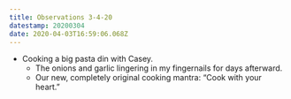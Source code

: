 ```yaml
---
title: Observations 3-4-20
datestamp: 20200304
date: 2020-04-03T16:59:06.068Z
---
```

- Cooking a big pasta din with Casey.
	- The onions and garlic lingering in my fingernails for days afterward.
	- Our new, completely original cooking mantra: “Cook with your heart.”
